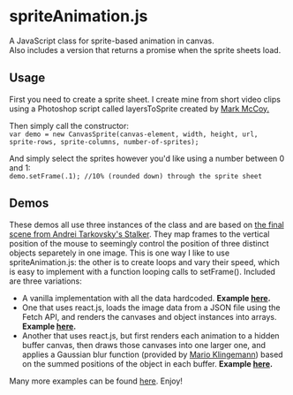 # spriteAnimation.js

A JavaScript class for sprite-based animation in canvas.   
Also includes a version that returns a promise when the sprite sheets load.

## Usage
First you need to create a sprite sheet. I create mine from short video clips using a Photoshop script called layersToSprite created by [Mark McCoy.](http://www.garagegames.com/community/blogs/view/11527) 

Then simply call the constructor:  
`var demo = new CanvasSprite(canvas-element, width, height, url, sprite-rows, sprite-columns, number-of-sprites);` 

And simply select the sprites however you'd like using a number between 0 and 1:  
`demo.setFrame(.1); //10% (rounded down) through the sprite sheet`
## Demos
These demos all use three instances of the class and are based on [the final scene from Andrei Tarkovsky's Stalker](https://www.youtube.com/watch?v=dNiVFCWMrqI). They map frames to the vertical position of the mouse to seemingly control the position of three distinct objects separetely in one image. This is one way I like to use spriteAnimation.js: the other is to create loops and vary their speed, which is easy to implement with a function looping calls to setFrame(). Included are three variations: 
* A vanilla implementation with all the data hardcoded. **Example [here](http://sretaeper.ucoz.com/stalker/index.html).**
* One that uses react.js, loads the image data from a JSON file using the Fetch API, and renders the canvases and object instances into arrays. **Example [here](http://sretaeper.ucoz.com/stalker_react/index.html).**
* Another that uses react.js, but first renders each animation to a hidden buffer canvas, then draws those canvases into one larger one, and applies a Gaussian blur function (provided by [Mario Klingemann](http://www.quasimondo.com/StackBlurForCanvas/StackBlurDemo.html)) based on the summed positions of the object in each buffer. **Example [here](http://sretaeper.ucoz.com/stalker_blur/index.html).**

Many more examples can be found [here](http://repeaters.tumblr.com). Enjoy!
